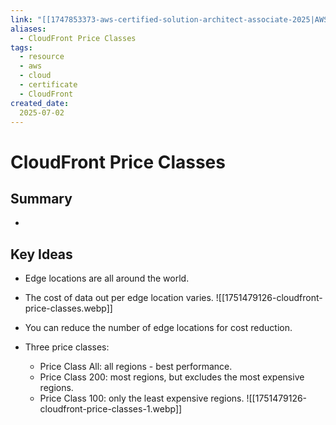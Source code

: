 ```yaml
---
link: "[[1747853373-aws-certified-solution-architect-associate-2025|AWS Certified Solution Architect Associate 2025]]"
aliases: 
  - CloudFront Price Classes
tags:
  - resource
  - aws
  - cloud
  - certificate
  - CloudFront
created_date:
  2025-07-02
---
```

# CloudFront Price Classes
## Summary
- 




## Key Ideas
- Edge locations are all around the world.
- The cost of data out per edge location varies.
![[1751479126-cloudfront-price-classes.webp]]

- You can reduce the number of edge locations for cost reduction.
- Three price classes:
  - Price Class All: all regions - best performance.
  - Price Class 200: most regions, but excludes the most expensive regions.
  - Price Class 100: only the least expensive regions.
![[1751479126-cloudfront-price-classes-1.webp]]



